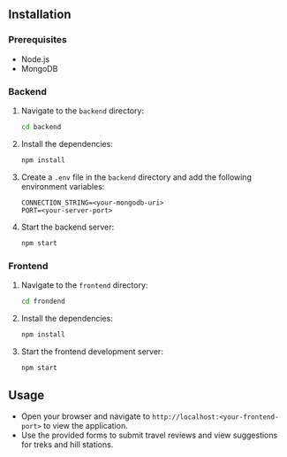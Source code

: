 



## Installation

### Prerequisites

- Node.js
- MongoDB

### Backend

1. Navigate to the `backend` directory:

    ```bash
    cd backend
    ```

2. Install the dependencies:

    ```bash
    npm install
    ```

3. Create a `.env` file in the `backend` directory and add the following environment variables:

    ```env
    CONNECTION_STRING=<your-mongodb-uri>
    PORT=<your-server-port>
    ```

4. Start the backend server:

    ```bash
    npm start
    ```

### Frontend

1. Navigate to the `frontend` directory:

    ```bash
    cd frondend
    ```

2. Install the dependencies:

    ```bash
    npm install
    ```

3. Start the frontend development server:

    ```bash
    npm start
    ```

## Usage

- Open your browser and navigate to `http://localhost:<your-frontend-port>` to view the application.
- Use the provided forms to submit travel reviews and view suggestions for treks and hill stations.


